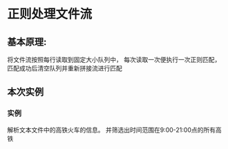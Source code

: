 # 正则处理文件流
## 基本原理:   
将文件流按照每行读取到固定大小队列中，
每次读取一次便执行一次正则匹配，匹配成功后清空队列并重新拼接流进行匹配
## 本次实例
### 实例
解析文本文件中的高铁火车的信息。
并筛选出时间范围在9:00-21:00点的所有高铁
 